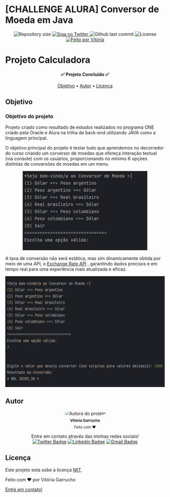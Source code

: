 # [CHALLENGE ALURA] Conversor de Moeda em Java

<p align="center">
  <img alt="Repository size" src="https://img.shields.io/github/directory-file-count/marelps/conversor-de-moedas?style=flat-square">
  <a href="https://twitter.com/piterparquinho">
    <img alt="Siga no Twitter" src="https://img.shields.io/twitter/url?style=social&url=https%3A%2F%2Ftwitter.com%2Fpiterparquinho">
  </a>
  <img alt="Github last commit" src="https://img.shields.io/github/last-commit/marelps/conversor-de-moedas?style=flat-square">
   <img alt="License" src="https://img.shields.io/badge/license-MIT-brightgreen">
  <a href="">
    <img alt="Feito por Vitória" src="https://img.shields.io/badge/feito%20por-Vitória-%237519C1">
  </a>

# Projeto Calculadora

<h4 align="center"> 
	✅ Projeto Concluído ✅
</h4>

<p align="center">
 <a href="#objetivo">Objetivo</a> •
 <a href="#autor">Autor</a> • 
  <a href="#licença">Licença</a>
</p>

## Objetivo

### Objetivo do projeto

Projeto criado como resultado de estudos realizados no programa ONE criado pela Oracle e Alura na trilha de back-end utilizando JAVA  como a linguagem principal.

O objetivo principal do projeto é testar tudo que aprendemos no decorredor do curso criando um corversor de moedas que ofereça interação textual (via console) com os usuários, proporcionando no mínimo 6 opções distintas de conversões de moedas em um menu.
<p align="center">
<img src="img/image.png" alt="Visualização do projeto" height=250px>
</p>

A taxa de conversão não será estática, mas sim dinamicamente obtida por meio de uma API, o [Exchange Rate API](https://www.exchangerate-api.com/) , garantindo dados precisos e em tempo real para uma experiência mais atualizada e eficaz.
<p align="center">
<img src="img/image2.png" alt="Visualização do projeto" height=350px>
</p>

## Autor

<p align="center">
 <img style="border-radius: 50%;" src="https://avatars.githubusercontent.com/u/48718646?v=4" width="100px;" alt="Autora do projeto"/>
 <br />
 <sub><b>Vitória Garrucho</b></br> Feito com ❤️</sub></p>

<p align="center">Entre em contato através das minhas redes sociais!<br>
<a href="https://twitter.com/piterparquinho" target="_blank"><img src="https://img.shields.io/badge/-@piterparquinho-1ca0f1?style=flat-square&labelColor=1ca0f1&logo=twitter&logoColor=white&link=https://twitter.com/piterparquinho" alt="Twitter Badge"></a>
<a href="https://www.linkedin.com/in/vitoriagarrucho/" target="_blank"><img src="https://img.shields.io/badge/-Vitória-blue?style=flat-square&logo=Linkedin&logoColor=white&link=https://www.linkedin.com/in/vitoriagarrucho/" alt="Linkedin Badge"></a>
<a href="mailto:vitoriagarrucho@gmail.com" target="_blank"><img src="https://img.shields.io/badge/-vitoriagarrucho@gmail.com-c14438?style=flat-square&logo=Gmail&logoColor=white&link=mailto:vitoriagarrucho@gmail.com" alt="Gmail Badge"></a>
 </p>

## Licença

Este projeto esta sobe a licença [MIT](./LICENSE).

Feito com ❤️ por Vitória Garrucho

<a href="https://www.linkedin.com/in/vitoriagarrucho/" target="_blank">Entre em contato!</a>
